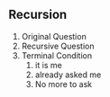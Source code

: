 ## Recursion

1. Original Question
2. Recursive Question
3. Terminal Condition
    1. it is me
    2. already asked me
    3. No more to ask

